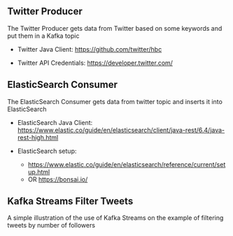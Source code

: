 ## Twitter Producer

The Twitter Producer gets data from Twitter based on some keywords and put them in a Kafka topic

* Twitter Java Client: https://github.com/twitter/hbc

* Twitter API Credentials: https://developer.twitter.com/

## ElasticSearch Consumer

The ElasticSearch Consumer gets data from twitter topic and inserts it into ElasticSearch

* ElasticSearch Java Client: https://www.elastic.co/guide/en/elasticsearch/client/java-rest/6.4/java-rest-high.html

* ElasticSearch setup:
  - https://www.elastic.co/guide/en/elasticsearch/reference/current/setup.html
  - OR https://bonsai.io/

## Kafka Streams Filter Tweets

A simple illustration of the use of Kafka Streams on the example of filtering tweets by number of followers
